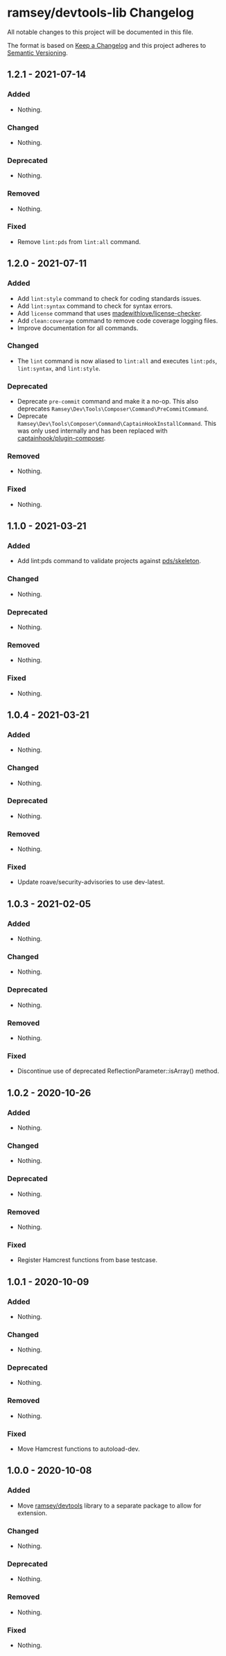 # ramsey/devtools-lib Changelog

All notable changes to this project will be documented in this file.

The format is based on [Keep a Changelog](http://keepachangelog.com/en/1.0.0/)
and this project adheres to [Semantic Versioning](http://semver.org/spec/v2.0.0.html).

## 1.2.1 - 2021-07-14

### Added

- Nothing.

### Changed

- Nothing.

### Deprecated

- Nothing.

### Removed

- Nothing.

### Fixed

- Remove `lint:pds` from `lint:all` command.

## 1.2.0 - 2021-07-11

### Added

- Add `lint:style` command to check for coding standards issues.
- Add `lint:syntax` command to check for syntax errors.
- Add `license` command that uses [madewithlove/license-checker](https://github.com/madewithlove/license-checker-php).
- Add `clean:coverage` command to remove code coverage logging files.
- Improve documentation for all commands.

### Changed

- The `lint` command is now aliased to `lint:all` and executes `lint:pds`, `lint:syntax`, and `lint:style`.

### Deprecated

- Deprecate `pre-commit` command and make it a no-op. This also deprecates `Ramsey\Dev\Tools\Composer\Command\PreCommitCommand`.
- Deprecate `Ramsey\Dev\Tools\Composer\Command\CaptainHookInstallCommand`. This was only used internally and has been replaced with [captainhook/plugin-composer](https://github.com/captainhookphp/plugin-composer).

### Removed

- Nothing.

### Fixed

- Nothing.

## 1.1.0 - 2021-03-21

### Added

- Add lint:pds command to validate projects against [pds/skeleton](https://github.com/php-pds/skeleton).

### Changed

- Nothing.

### Deprecated

- Nothing.

### Removed

- Nothing.

### Fixed

- Nothing.

## 1.0.4 - 2021-03-21

### Added

- Nothing.

### Changed

- Nothing.

### Deprecated

- Nothing.

### Removed

- Nothing.

### Fixed

- Update roave/security-advisories to use dev-latest.

## 1.0.3 - 2021-02-05

### Added

- Nothing.

### Changed

- Nothing.

### Deprecated

- Nothing.

### Removed

- Nothing.

### Fixed

- Discontinue use of deprecated ReflectionParameter::isArray() method.

## 1.0.2 - 2020-10-26

### Added

- Nothing.

### Changed

- Nothing.

### Deprecated

- Nothing.

### Removed

- Nothing.

### Fixed

- Register Hamcrest functions from base testcase.

## 1.0.1 - 2020-10-09

### Added

- Nothing.

### Changed

- Nothing.

### Deprecated

- Nothing.

### Removed

- Nothing.

### Fixed

- Move Hamcrest functions to autoload-dev.

## 1.0.0 - 2020-10-08

### Added

- Move [ramsey/devtools](https://github.com/ramsey/devtools) library to a separate package to allow for extension.

### Changed

- Nothing.

### Deprecated

- Nothing.

### Removed

- Nothing.

### Fixed

- Nothing.
